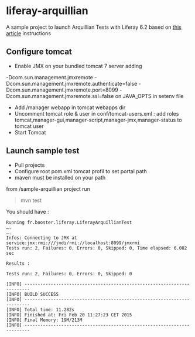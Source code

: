 # liferay-arquillian

A sample project to launch Arquillian Tests with Liferay 6.2 based on [this article](https://www.liferay.com/fr/web/manuel.delapenya/blog/-/blogs/-the-plugin-worked-on-my-computer-is-not-valid-anymore) instructions

## Configure tomcat

- Enable JMX on your bundled tomcat 7 server adding 

-Dcom.sun.management.jmxremote -Dcom.sun.management.jmxremote.authenticate=false 
-Dcom.sun.management.jmxremote.port=8099 -Dcom.sun.management.jmxremote.ssl=false
on JAVA_OPTS in setenv file

- Add /manager webapp in tomcat webapps dir
- Uncomment tomcat role & user in conf/tomcat-users.xml : add roles tomcat,manager-gui,manager-script,manager-jmx,manager-status to tomcat user
- Start Tomcat

## Launch sample test

- Pull projects
- Configure root pom.xml tomcat profil to set portal path
- maven must be installed on your path

from /sample-arquillian project run 

<blockquote>mvn test</blockquote>

You should have :


    Running fr.booster.liferay.LiferayArquillianTest
    ….
    ….
    Infos: Connecting to JMX at service:jmx:rmi:///jndi/rmi://localhost:8099/jmxrmi
    Tests run: 2, Failures: 0, Errors: 0, Skipped: 0, Time elapsed: 6.082 sec

    Results :

    Tests run: 2, Failures: 0, Errors: 0, Skipped: 0

    [INFO] ------------------------------------------------------------------------
    [INFO] BUILD SUCCESS
    [INFO] ------------------------------------------------------------------------
    [INFO] Total time: 11.282s
    [INFO] Finished at: Fri Feb 20 11:27:23 CET 2015
    [INFO] Final Memory: 19M/213M
    [INFO] ------------------------------------------------------------------------
